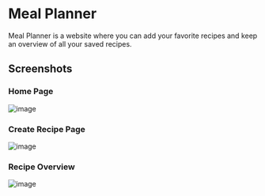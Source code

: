 # Meal Planner
Meal Planner is a website where you can add your favorite recipes and keep an overview of all your saved recipes.

## Screenshots
### Home Page
![image](https://github.com/user-attachments/assets/7cfe9d07-db15-4029-abfe-76560e228d01)
### Create Recipe Page
![image](https://github.com/user-attachments/assets/44184d7b-5c99-413e-bfb6-d79fd9e61874)
### Recipe Overview
![image](https://github.com/user-attachments/assets/2010e9ed-8c56-4517-ad1b-7986a1a83f8c)


